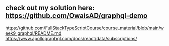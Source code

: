 check out my solution here:
https://github.com/OwaisAD/graphql-demo
----------
https://github.com/FullStackTypeScriptCourse/course_material/blob/main/week9_graphql/README.md
https://www.apollographql.com/docs/react/data/subscriptions/
